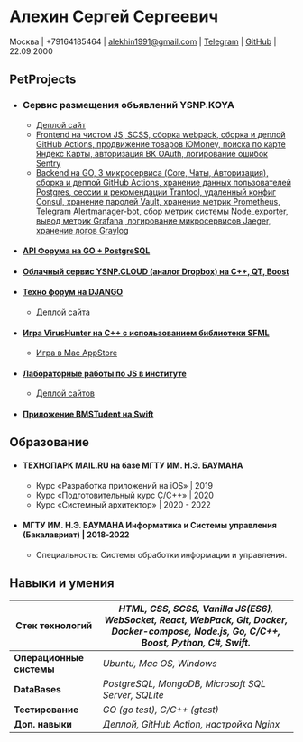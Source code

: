 # Алехин Сергей Сергеевич

Москва | +79164185464 | alekhin1991@gmail.com | [Telegram](https://telegram.me/alekhin_sergey) | [GitHub](https://github.com/alSergey) | 22.09.2000

## PetProjects

* ### Сервис размещения объявлений YSNP.KOYA
    * [Деплой сайт](https://ykoya.ru) 
    * [Frontend на чистом JS, SCSS, сборка webpack, сборка и деплой GitHub Actions, продвижение товаров ЮMoney, поиска по карте Яндекс Карты, авторизация ВК OAuth, логирование ошибок Sentry](https://github.com/alSergey/2021_1_YSNP_frontend)
    * [Backend на GO, 3 микросервиса (Core, Чаты, Авторизация), сборка и деплой GitHub Actions, хранение данных пользователей Postgres, сессии и рекомендации Trantool, удаленный конфиг Consul, хранение паролей Vault, хранение метрик Prometheus, Telegram Alertmanager-bot, сбор метрик системы Node_exporter, вывод метрик Grafana, логирование микросервисов Jaeger, хранение логов Graylog](https://github.com/alSergey/2021_1_YSNP_backend)

* #### [API Форума на GO + PostgreSQL](https://github.com/alSergey/TechMain_2021_db_forum)

* #### [Облачный сервис YSNP.CLOUD (аналог Dropbox) на C++, QT, Boost](https://github.com/alSergey/YSNP.Cloud)

* #### [Teхно форум на DJANGO](https://github.com/alSergey/TechMain_2020_Web)
    * [Деплой сайта](https://techno-forum.herokuapp.com/)

* #### [Игра VirusHunter на С++ с использованием библиотеки SFML](https://github.com/alSergey/VirusHunter)
    * [Игра в Mac AppStore](https://apps.apple.com/ru/app/virushunter-2d/id1526288621?mt=12)

* #### [Лабораторные работы по JS в институте](https://github.com/alSergey/alSergey.github.io/tree/master/2020_JS)
    * [Деплой сайтов](https://alsergey.github.io/2020_JS/)

* #### [Приложение BMSTudent на Swift](https://github.com/alSergey/BMSTudent)

## Образование

* #### ТЕХНОПАРК MAIL.RU на базе МГТУ ИМ. Н.Э. БАУМАНА
    * Курс «Разработка приложений на iOS» | 2019
    * Курс «Подготовительный курс С/C++» | 2020
    * Курс «Системный архитектор» | 2020 - 2022

* #### МГТУ ИМ. Н.Э. БАУМАНА Информатика и Системы управления (Бакалавриат) | 2018-2022
    * Специальность: Системы обработки информации и управления.

## Навыки и умения

| **Стек технологий** | *HTML, CSS, SCSS, Vanilla JS(ES6), WebSocket, React, WebPack, Git, Docker, Docker-compose, Node.js, Go, C/C++, Boost, Python, C#, Swift.* |
|---------------------|----------------------------------------------------------------------------------------------------------------------|
| **Операционные системы** | *Ubuntu, Mac OS, Windows* | 
| **DataBases** | *PostgreSQL, MongoDB, Microsoft SQL Server, SQLite* | 
| **Тестирование** | *GO (go test), C/C++ (gtest)* | 
| **Доп. навыки** | *Деплой, GitHub Action, настройка Nginx* |

